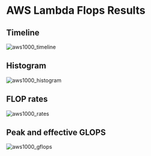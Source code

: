 # AWS Lambda Flops Results

## Timeline
![aws1000_timeline](https://user-images.githubusercontent.com/33722759/80019964-98d32c00-84d8-11ea-9748-02df3d283341.png)

## Histogram
![aws1000_histogram](https://user-images.githubusercontent.com/33722759/80020009-a4beee00-84d8-11ea-8d2b-6cf505b1a31a.png)

## FLOP rates
![aws1000_rates](https://user-images.githubusercontent.com/33722759/80020033-ae485600-84d8-11ea-8c61-98f2cb6e3499.png)

## Peak and effective GLOPS
![aws1000_gflops](https://user-images.githubusercontent.com/33722759/80020051-b607fa80-84d8-11ea-94e7-5ef10cacb30b.png)
